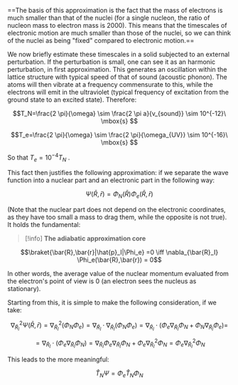 
==The basis of this approximation is the fact that the mass of electrons is much smaller than that of the nuclei (for a single nucleon, the ratio of nucleon mass to electron mass is 2000). This means that the timescales of electronic motion are much smaller than those of the nuclei, so we can think of the nuclei as being "fixed" compared to electronic motion.==

We now briefly estimate these timescales in a solid subjected to an external perturbation. 
If the perturbation is small, one can see it as an harmonic perturbation, in first approximation.
This generates an oscillation within the lattice structure with typical speed of that of sound (acoustic phonon). The atoms will then vibrate at a frequency commensurate to this, while the electrons will emit in the ultraviolet (typical frequency of excitation from the ground state to an excited state).
Therefore:

$$T_N=\frac{2 \pi}{\omega} \sim \frac{2 \pi a}{v_{sound}} \sim 10^{-12}\ \mbox{s} $$

$$T_e=\frac{2 \pi}{\omega} \sim \frac{2 \pi}{\omega_{UV}} \sim 10^{-16}\ \mbox{s} $$

So that $T_e = 10^{-4}T_N$ .

This fact then justifies the following approximation: if we separate the wave function into a nuclear part and an electronic part in the following way:

$$\Psi(\bar{R},\bar{r}) = \Phi_N(\bar{R})\Phi_e(\bar{R}, \bar{r})$$

(Note that the nuclear part does not depend on the electronic coordinates, as they have too small a mass to drag them, while the opposite is not true).
It holds the fundamental:

>[!info] **The adiabatic approximation core**
>
$$\braket{\bar{R},\bar{r}|\hat{p}_I|\Phi_e} =0 \iff \nabla_{\bar{R}_I} \Phi_e(\bar{R},\bar{r}) = 0$$
>
In other words, the average value of the nuclear momentum evaluated from the electron's point of view is 0 (an electron sees the nucleus as stationary).

Starting from this, it is simple to make the following consideration, if we take:

$$\nabla^2_{\bar{R}_I} \Psi(\bar{R},\bar{r})=\nabla^2_{\bar{R}_I}(\Phi_N\Phi_e)= \nabla_{\bar{R}_I}\cdot\nabla_{\bar{R}_I}(\Phi_N\Phi_e) =\nabla_{\bar{R}_I}\cdot(\Phi_e\nabla_{\bar{R}_I}\Phi_N + \Phi_N\nabla_{\bar{R}_I}\Phi_e) =   $$

$$ = \nabla_{\bar{R}_I}\cdot(\Phi_e\nabla_{\bar{R}_I}\Phi_N) =\nabla_{\bar{R}_I}\Phi_e\nabla_{\bar{R}_I}\Phi_N +\Phi_e\nabla^2_{\bar{R}_I}\Phi_N = \Phi_e\nabla^2_{\bar{R}_I}\Phi_N  $$

This leads to the more meaningful: 

$$\hat{T}_N\Psi = \Phi_e\hat{T}_N\Phi_N$$

